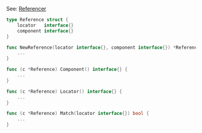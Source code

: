
See: [Referencer](../../../toolkit_api/golang/components/refer/referencer/)

```go
type Reference struct {
	locator   interface{}
	component interface{}
}

func NewReference(locator interface{}, component interface{}) *Reference {
	...
}

func (c *Reference) Component() interface{} {
	...
}

func (c *Reference) Locator() interface{} {
	...
}

func (c *Reference) Match(locator interface{}) bool {
	...
}
```
